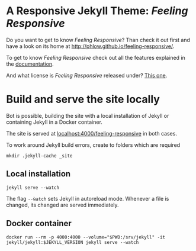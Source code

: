 # A Responsive Jekyll Theme: *Feeling Responsive*

Do you want to get to know *Feeling Responsive*? Than check it out first and have a look on its home at  <http://phlow.github.io/feeling-responsive/>.

To get to know *Feeling Responsive* check out all the features explained in the [documentation][1].

And what license is *Feeling Responsive* released under? [This one][2].

# Build and serve the site locally

Bot is possible, building the site with a local installation of Jekyll or containing Jekyll in a Docker container.

The site is served at [localhost:4000/feeling-responsive](localhost:4000/feeling-responsive) in both cases.

To work around Jekyll build errors, create to folders which are required

```
mkdir .jekyll-cache _site
```

## Local installation

```
jekyll serve --watch
```

The flag `--ẁatch` sets Jekyll in autoreload mode. Whenever a file is changed, its changed are served immediately.


## Docker container

```
docker run --rm -p 4000:4000 --volume="$PWD:/srv/jekyll" -it jekyll/jekyll:$JEKYLL_VERSION jekyll serve --watch
```


 [1]: http://phlow.github.io/feeling-responsive/documentation/
 [2]: https://github.com/Phlow/feeling-responsive/blob/gh-pages/LICENSE